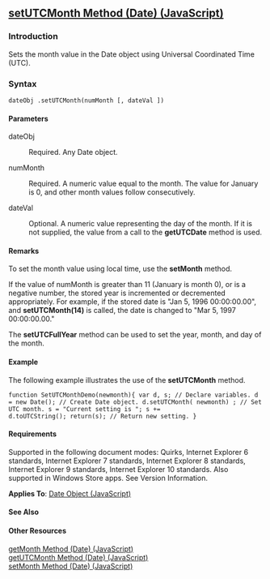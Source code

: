 ## [setUTCMonth Method (Date) (JavaScript)](setUTCMonth-Method__Date.html)

### Introduction 

 Sets the month value in the Date object using Universal Coordinated Time (UTC).

### Syntax 

```
dateObj .setUTCMonth(numMonth [, dateVal ])
```

#### Parameters 

<div id="sectionSection0" class="section" name="collapseableSection" style="" expanded="true">
  <dl class="authored">
    <dt>
      <span class="parameter" sdata="paramReference" xmlns:util="util">dateObj</span>
    </dt>
    <dd>
      <p xmlns:util="util">
        Required. Any <span sdata="langKeyword" value="Date"><span class="keyword">Date</span></span> object.
      </p>
    </dd>
    <dt>
      <span class="parameter" sdata="paramReference" xmlns:util="util">numMonth</span>
    </dt>
    <dd>
      <p xmlns:util="util">
        Required. A numeric value equal to the month. The value for January is 0, and other month values follow consecutively.
      </p>
    </dd>
    <dt>
      <span class="parameter" sdata="paramReference" xmlns:util="util">dateVal</span>
    </dt>
    <dd>
      <p xmlns:util="util">
        Optional. A numeric value representing the day of the month. If it is not supplied, the value from a call to the <b>getUTCDate</b> method is used.
      </p>
    </dd>
  </dl>
</div>

#### Remarks 

<div id="languageReferenceRemarksSection" class="section" name="collapseableSection" style="">
  <p xmlns:util="util">
    To set the month value using local time, use the <b>setMonth</b> method.
  </p>
  <p xmlns:util="util">
    If the value of <span class="parameter" sdata="paramReference">numMonth</span> is greater than 11 (January is month 0), or is a negative number, the stored year is incremented or decremented
    appropriately. For example, if the stored date is "Jan 5, 1996 00:00:00.00", and <b>setUTCMonth(14)</b> is called, the date is changed to "Mar 5, 1997 00:00:00.00."
  </p>
  <p xmlns:util="util">
    The <b>setUTCFullYear</b> method can be used to set the year, month, and day of the month.
  </p>
</div>

#### Example 

<p xmlns:util="util">
  The following example illustrates the use of the <b>setUTCMonth</b> method.
</p>

```
function SetUTCMonthDemo(newmonth){ var d, s; // Declare variables. d = new Date(); // Create Date object. d.setUTCMonth( newmonth) ; // Set UTC month. s = "Current setting is "; s +=
d.toUTCString(); return(s); // Return new setting. }
```

#### Requirements 

<div id="requirementsTitleSection" class="section" name="collapseableSection" style="">
  <p xmlns:util="util"></p>
  <p>
    Supported in the following document modes: Quirks, Internet Explorer 6 standards, Internet Explorer 7 standards, Internet Explorer 8 standards, Internet Explorer 9 standards, Internet Explorer 10
    standards. Also supported in Windows Store apps. See Version Information.
  </p>
  <p xmlns:util="util">
    <b>Applies To</b>: <span sdata="link"><a href="ce2202bb-7ec9-4f5a-bf48-3a04feff283e.htm">Date Object (JavaScript)</a></span>
  </p>
</div>

#### See Also 

<div id="seeAlsoSection" class="section" name="collapseableSection" style="">
  <h4 class="subHeading">
    Other Resources
  </h4>
  <div class="seeAlsoStyle">
    <span sdata="link" xmlns:util="util"><a href="c20dd8ba-1d78-42f1-8717-ed3dfd2362dd.htm">getMonth Method (Date) (JavaScript)</a></span>
  </div>
  <div class="seeAlsoStyle">
    <span sdata="link" xmlns:util="util"><a href="eabae139-4da0-4e4a-a4cb-608e6375fc9e.htm">getUTCMonth Method (Date) (JavaScript)</a></span>
  </div>
  <div class="seeAlsoStyle">
    <span sdata="link" xmlns:util="util"><a href="4f5be295-d536-46c0-b3a4-ad06457efe82.htm">setMonth Method (Date) (JavaScript)</a></span>
  </div>
</div>

